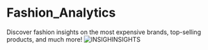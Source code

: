 # Fashion_Analytics
Discover fashion insights on the most expensive brands, top-selling products, and much more!
![INSIGHINSIGHTS](https://github.com/Malikazeez/Fashion_Analytics/assets/88307342/5534179d-d89d-403f-b842-476133deca38)

